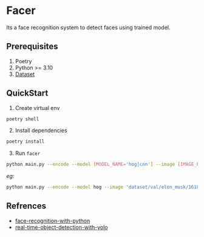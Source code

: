 # Facer

Its a face recognition system to detect faces using trained model.

## Prerequisites

1. Poetry
2. Python >= 3.10
3. [Dataset](https://www.kaggle.com/datasets/adg1822/7-celebrity-images)

## QuickStart

1. Create virtual env

```bash
poetry shell
```

2. Install dependencies

```bash
poetry install
```

3. Run `facer`

```bash
python main.py --encode --model [MODEL_NAME='hog|cnn'] --image [IMAGE_PATH]
```

_eg:_

```bash
python main.py --encode --model hog --image 'dataset/val/elon_musk/161856.jpg'
```

## Refrences

- [face-recognition-with-python](https://realpython.com/face-recognition-with-python/#demo)
- [real-time-object-detection-with-yolo](https://dipankarmedh1.medium.com/real-time-object-detection-with-yolo-and-webcam-enhancing-your-computer-vision-skills-861b97c78993)

